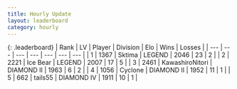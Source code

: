 ```yaml
---
title: Hourly Update
layout: leaderboard
category: hourly
---
```


{: .leaderboard}
| Rank | LV | Player | Division | Elo | Wins | Losses |
| --- | --- | --- | --- | --- | --- | --- |
| <span data-change="0">1</span> | 1367 | <span title="ID: 353063">Sktima</span> | LEGEND | <span data-change="0">2046</span> | <span data-change="0">23</span> | <span data-change="0">2</span> |
| <span data-change="0">2</span> | 2221 | <span title="ID: 417840">Ice Bear</span> | LEGEND | <span data-change="39">2007</span> | <span data-change="3">17</span> | <span data-change="0">5</span> |
| <span data-change="0">3</span> | 2461 | <span title="ID: 164871">KawashiroNitori</span> | DIAMOND II | <span data-change="0">1963</span> | <span data-change="0">6</span> | <span data-change="0">2</span> |
| <span data-change="0">4</span> | 1056 | <span title="ID: 92077">Cyclone</span> | DIAMOND II | <span data-change="26">1952</span> | <span data-change="2">11</span> | <span data-change="0">1</span> |
| <span data-change="0">5</span> | 662 | <span title="ID: 170123">tails55</span> | DIAMOND IV | <span data-change="0">1911</span> | <span data-change="0">10</span> | <span data-change="0">1</span> |